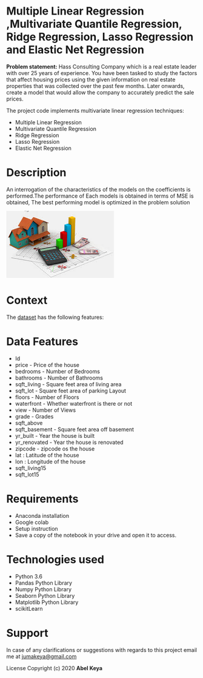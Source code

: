 # Multiple Linear Regression ,Multivariate Quantile Regression, Ridge Regression, Lasso Regression and Elastic Net Regression
**Problem statement:**  Hass Consulting Company which is a real estate leader with over 25 years of experience. You have been tasked to study the factors that affect housing prices using the given information on real estate properties that was collected over the past few months. Later onwards, create a model that would allow the company to accurately predict the sale prices. 

The project code implements multivariate linear regression techniques:
* Multiple Linear Regression 
* Multivariate Quantile Regression
* Ridge Regression 
* Lasso Regression 
* Elastic Net Regression
>
# Description
>
An interrogation of the characteristics of the models on the coefficients is performed.The  performance of Each models is obtained in terms of MSE is obtained,
The best performing model is optimized in the problem solution
>
<p>
 <img src="image23.jpg" alt="By Abel Keya" title="HOUSE PRICES" />
</p>

>


# Context
The [dataset](https://drive.google.com/file/d/1BYUqaEEnFtAe5lvzJh9lpVpR2MAvERUc/view) has the following features:
# Data Features
* Id
* price - Price of the house
* bedrooms - Number of Bedrooms
* bathrooms - Number of Bathrooms
* sqft_living - Square feet area of living area
* sqft_lot - Square feet area of parking Layout
* floors - Number of Floors
* waterfront - Whether waterfront is there or not
* view - Number of Views
* grade - Grades
* sqft_above
* sqft_basement - Square feet area off basement
* yr_built - Year the house is built
* yr_renovated - Year the house is renovated
* zipcode - zipcode os the house
* lat : Latitude of the house
* lon : Longitude of the house
* sqft_living15
* sqft_lot15
>
# Requirements
* Anaconda installation
* Google colab
* Setup instruction
* Save a copy of the notebook in your drive and open it to access.
# Technologies used
* Python 3.6
* Pandas Python Library
* Numpy Python Library
* Seaborn Python Library
* Matplotlib Python Library
* scikitLearn
# Support
In case of any clarifications or suggestions with regards to this project email me at jumakeya@gmail.com

License
Copyright (c) 2020 **Abel Keya**
